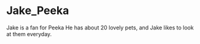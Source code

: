 # Jake_Peeka
Jake is a fan for Peeka
He has about 20 lovely pets, and Jake likes to look at them everyday. 

